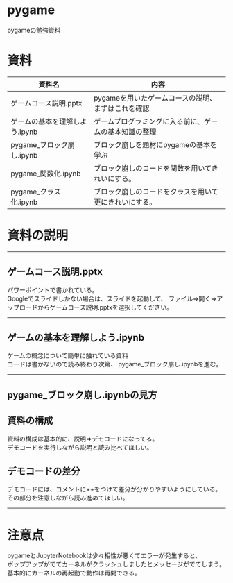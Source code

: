 # pygame
pygameの勉強資料

# 資料
|資料名|内容|
|----|----|
|ゲームコース説明.pptx|pygameを用いたゲームコースの説明、まずはこれを確認|
|ゲームの基本を理解しよう.ipynb|ゲームプログラミングに入る前に、ゲームの基本知識の整理|
|pygame_ブロック崩し.ipynb|ブロック崩しを題材にpygameの基本を学ぶ|
|pygame_関数化.ipynb|ブロック崩しのコードを関数を用いてきれいにする。|
|pygame_クラス化.ipynb|ブロック崩しのコードをクラスを用いて更にきれいにする。|

# 資料の説明
---
## ゲームコース説明.pptx
パワーポイントで書かれている。  
Googleでスライドしかない場合は、スライドを起動して、 
ファイル⇒開く⇒アップロードからゲームコース説明.pptxを選択してください。  

---
## ゲームの基本を理解しよう.ipynb
ゲームの概念について簡単に触れている資料  
コードは書かないので読み終わり次第、 pygame_ブロック崩し.ipynbを進む。

---
## pygame_ブロック崩し.ipynbの見方

## 資料の構成
資料の構成は基本的に、説明⇒デモコードになってる。  
デモコードを実行しながら説明と読み比べてほしい。

## デモコードの差分
デモコードには、コメントに++をつけて差分が分かりやすいようにしている。  
その部分を注意しながら読み進めてほしい。  

--- 
# 注意点
pygameとJupyterNotebookは少々相性が悪くてエラーが発生すると、    
ポップアップがでてカーネルがクラッシュしましたとメッセージがでてしまう。    
基本的にカーネルの再起動で動作は再開できる。  